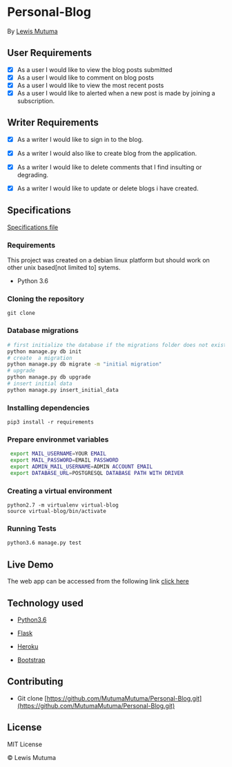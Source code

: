 # Personal-Blog

 By [Lewis Mutuma](https://mutumamutuma.github.io/Portfolio/)

## User Requirements

+ [x] As a user I would like to view the blog posts submitted
+ [x] As a user I would like to comment on blog posts
+ [x] As a user I would like to view the most recent posts
+ [x] As a user I would like to alerted when a new post is made by joining a subscription.

## Writer Requirements

+ [x] As a writer I would like to sign in to the blog.
+ [x] As a writer I would also like to create blog from the application.
+ [x] As a writer I would like to delete comments that I find insulting or degrading.
+ [x] As a writer I would like to update or delete blogs i have created.


## Specifications

[Specifications file](https://github.com/MutumaMutuma/Personal-Blog/blob/master/specs.md)

### Requirements
This project was created on a debian linux platform but should work on other unix based[not limited to] sytems.

* Python 3.6

### Cloning the repository

```git clone```


### Database migrations

```bash
# first initialize the database if the migrations folder does not exist
python manage.py db init
# create  a migration
python manage.py db migrate -m "initial migration"
# upgrade
python manage.py db upgrade
# insert initial data
python manage.py insert_initial_data
```

### Installing dependencies

```
pip3 install -r requirements
```

### Prepare environmet variables

```bash
 export MAIL_USERNAME=YOUR EMAIL
 export MAIL_PASSWORD=EMAIL PASSWORD
 export ADMIN_MAIL_USERNAME=ADMIN ACCOUNT EMAIL
 export DATABASE_URL=POSTGRESQL DATABASE PATH WITH DRIVER
```



### Creating a virtual environment

```
python2.7 -m virtualenv virtual-blog
source virtual-blog/bin/activate
```
### Running Tests

```bash
python3.6 manage.py test
```


## Live Demo

The web app can be accessed from the following link
[click here]()


## Technology used

* [Python3.6](https://www.python.org/)

* [Flask](http://flask.pocoo.org/)

* [Heroku](https://heroku.com)

* [Bootstrap](https://bootstrapcdn.com)

## Contributing

- Git clone [https://github.com/MutumaMutuma/Personal-Blog.git](https://github.com/MutumaMutuma/Personal-Blog.git) 


## License

MIT License

&copy; Lewis Mutuma

